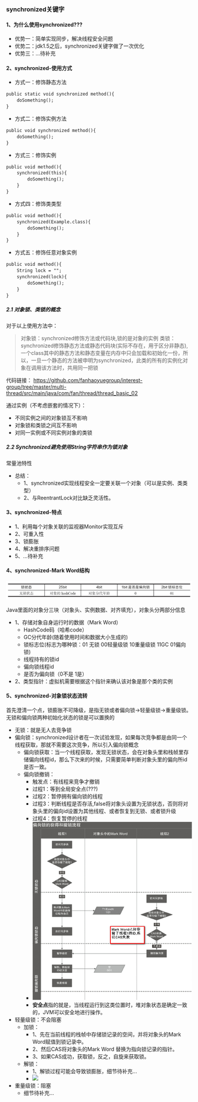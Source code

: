 ### synchronized关键字

#### 1、为什么使用synchronized???

- 优势一：简单实现同步，解决线程安全问题
- 优势二：jdk1.5之后，synchronized关键字做了一次优化
- 优势三：...待补充

#### 2、synchronized-使用方式

- 方式一：修饰静态方法
```markdown
public static void synchronized method(){
    doSomething();
}
```

- 方式二：修饰实例方法
```markdown
public void synchronized method(){
    doSomething();
}
```

- 方式三：修饰实例
```markdown
public void method(){
    synchronized(this){
        doSomething();
    }
}
```

- 方式四：修饰类类型
```markdown
public void method(){
    synchronized(Example.class){
        doSomething();
    }
}
```
- 方式五：修饰任意对象实例
```markdown
public void method(){
    String lock = "";
    synchronized(lock){
        doSomething();
    }
}
```

##### 2.1 对象锁、类锁的概念
对于以上使用方法中：
>对象锁：synchronized修饰方法或代码块,锁的是对象的实例
>类锁：synchronized修饰静态方法或静态代码块(实际不存在，用于区分非静态),一个class其中的静态方法和静态变量在内存中只会加载和初始化一份，所以，一旦一个静态的方法被申明为synchronized，此类的所有的实例化对象在调用该方法时，共用同一把锁

代码链接：
https://github.com/fanhaoyuegroup/interest-group/tree/master/multi-thread/src/main/java/com/fan/thread/thread_basic_02

通过实例（不考虑嵌套的情况下）：

- 不同实例之间的对象锁互不影响
- 对象锁和类锁之间互不影响
- 对同一实例或不同实例对象的类锁

##### 2.2 Synchronized避免使用String字符串作为锁对象

常量池特性

- 总结：
    - 1、synchronized实现线程安全一定要关联一个对象（可以是实例、类类型）
    - 2、与ReentrantLock对比缺乏灵活性。

#### 3、synchronized-特点

- 1、利用每个对象关联的监视器Monitor实现互斥
- 2、可重入性
- 3、锁膨胀
- 4、解决重排序问题
- 5、...待补充

#### 4、synchronized-Mark Word结构

![](img/对象头.png)

Java里面的对象分三块（对象头、实例数据、对齐填充），对象头分两部分信息

- 1、存储对象自身运行时的数据（Mark Word）
    - HashCode码（哈希code）
    - GC分代年龄(随着使用时间和数据大小生成的)
    - 锁标志位(标志为哪种锁：01 无锁 00轻量级锁 10重量级锁 11GC 01偏向锁)
    - 线程持有的锁id
    - 偏向锁线程id
    - 是否为偏向锁（0不是 1是）
- 2、类型指针：虚拟机需要根据这个指针来确认该对象是那个类的实例

#### 5、synchronized-对象锁状态流转

首先澄清一个点，锁膨胀不可降级，是指无锁或者偏向锁->轻量级锁->重量级锁。无锁和偏向锁两种初始化状态的锁是可以置换的

- 无锁：就是无人去竞争锁
- 偏向锁：synchronized设计者在一次试验发现，如果每次竞争都是由同一个线程获取，那就不需要这次竞争，所以引入偏向锁概念
    - 偏向锁获取：当一个线程获取，发现无锁状态，会在对象头里和栈帧里存储偏向线程id，那么下次来的时候，只需要简单判断对象头里的偏向所id是否一致。
    - 偏向锁撤销：
        - 触发点：有线程来竞争才撤销
        - 过程1：等到全局安全点(???)
        - 过程2：暂停拥有偏向锁的线程
        - 过程3：判断线程是否存活,false将对象头设置为无锁状态，否则将对象头里的偏向id设置为其他线程、或者恢复到无锁、或者锁升级
        - 过程4：恢复暂停的线程
        - ![](img/偏向锁.png)
        - **安全点**指的就是，当线程运行到这类位置时，堆对象状态是确定一致的，JVM可以安全地进行操作。
- 轻量级锁：不会阻塞
    - 加锁：
        - 1、先在当前线程的栈帧中存储锁记录的空间，并将对象头的Mark Word赋值到锁记录中。
        - 2、然后CAS将对象头的Mark Word 替换为指向锁记录的指针。
        - 3、如果CAS成功，获取锁，反之，自旋来获取锁。
    - 解锁：
        - 1、解锁过程可能会导致锁膨胀，细节待补充...
        - ![](https://upload-images.jianshu.io/upload_images/2615789-0c92d94dad8bdc27.png?imageMogr2/auto-orient/strip%7CimageView2/2/w/794)
- 重量级锁：阻塞
    - 细节待补充...

